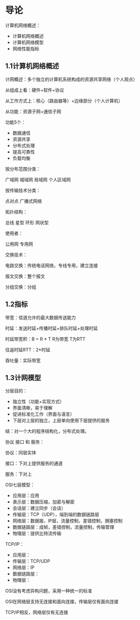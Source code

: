 # 导论

计算机网络概述：

- 计算机网络概述
- 计算机网络模型
- 网络性能指标

## 1.1计算机网络概述

计网概述：多个独立的计算机系统构成的资源共享网络（个人观点）

从组成上看：硬件+软件+协议

从工作方式上：核心（路由器等）+边缘部分（个人计算机）

从功能：资源子网+通信子网

功能5个：

- 数据通信
- 资源共享
- 分布式处理
- 提高可靠性
- 负载均衡

按分布范围分类：

广域网	城域网	局域网	个人区域网

按传输技术分类：

点对点	广播式网络

拓扑结构：

总线	星型	环形	网状型

使用者：

公用网	专用网

交换技术：

电路交换：传统电话网络，专线专用，建立连接

报文交换：整个报文

分组交换：分组

## 1.2指标

带宽：信道允许的最大数据传送能力

时延：发送时延+传播时延+排队时延+处理时延

时延带宽积：B = R * T R为带宽 T为RTT

往返时延RTT：2*时延

吞吐量：实际带宽

## 1.3计网模型

分层目的：

- 独立性（功能+实现方式）
- 界面清晰，易于理解
- 促进标准化工作（界面与语言）
- 下层对上层的独立，上层单向使用下层提供的服务

结：对一个大的程序结构化，分布式处理。

协议 接口 和 服务：

协议：同层实体

接口：下对上提供服务的通道

服务：下对上

OSI七层模型：

- 应用层：应用
- 表示层：数据压缩，加密与解密
- 会话层：建立同步（会话）
- 传输层：TCP（UDP），端到端的数据链路层
- 网络层：数据报，IP层，流量控制，差错控制，拥塞控制
- 数据链路层：成帧，差错控制，流量控制，传输管理
- 物理层：提供比特流传输

TCP/IP：

- 应用层：
- 传输层：TCP/UDP
- 网络层：IP
- 数据链路层：
- 物理层：

OSI没有考虑异构问题，采用一种统一的标准

OSI在网络层支持无连接和面向连接，传输层仅有面向连接

TCP/IP相反，网络层仅有无连接